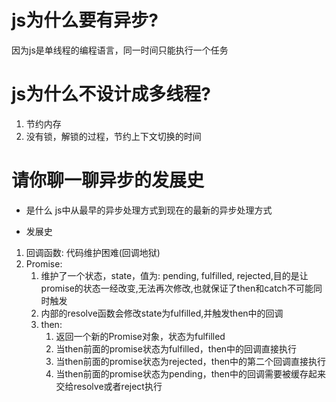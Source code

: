 # js为什么要有异步?
因为js是单线程的编程语言，同一时间只能执行一个任务

# js为什么不设计成多线程?
1. 节约内存
2. 没有锁，解锁的过程，节约上下文切换的时间

# 请你聊一聊异步的发展史
- 是什么
 js中从最早的异步处理方式到现在的最新的异步处理方式
 
- 发展史
1. 回调函数: 代码维护困难(回调地狱)
2. Promise: 
   1. 维护了一个状态，state，值为: pending, fulfilled, rejected,目的是让promise的状态一经改变,无法再次修改,也就保证了then和catch不可能同时触发
   2. 内部的resolve函数会修改state为fulfilled,并触发then中的回调
   3. then:
      1. 返回一个新的Promise对象，状态为fulfilled
      2. 当then前面的promise状态为fulfilled，then中的回调直接执行
      3. 当then前面的promise状态为rejected，then中的第二个回调直接执行
      4. 当then前面的promise状态为pending，then中的回调需要被缓存起来交给resolve或者reject执行